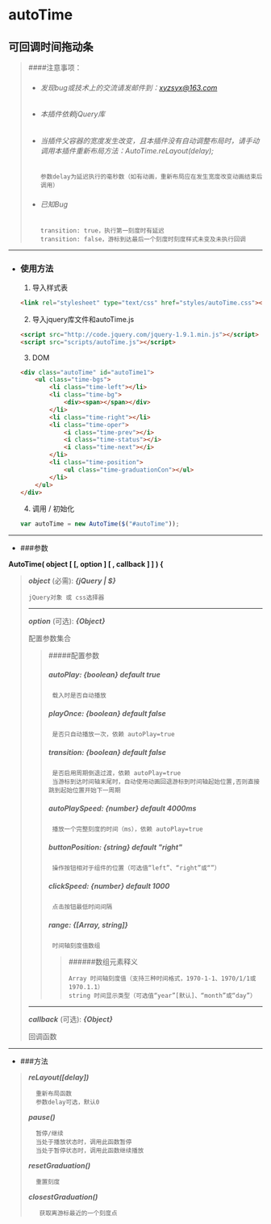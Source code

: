 autoTime
=
 可回调时间拖动条
-

> ####注意事项：
>
>* ###### 发现bug或技术上的交流请发邮件到：xyzsyx@163.com
>
>* ###### 本插件依赖jQuery库
>
>* ###### 当插件父容器的宽度发生改变，且本插件没有自动调整布局时，请手动调用本插件重新布局方法：AutoTime.reLayout(delay);
>
>       参数delay为延迟执行的毫秒数（如有动画，重新布局应在发生宽度改变动画结束后调用）
>       
>* ###### 已知Bug
>
>       transition: true，执行第一刻度时有延迟
>       transition: false，游标到达最后一个刻度时刻度样式未变及未执行回调

-----
- ### 使用方法

    1. 导入样式表
    ```html
    <link rel="stylesheet" type="text/css" href="styles/autoTime.css"></link>
    ```

    2. 导入jquery库文件和autoTime.js
    ```html
    <script src="http://code.jquery.com/jquery-1.9.1.min.js"></script>
    <script src="scripts/autoTime.js"></script>
    ```
     
    3. DOM
    ```html
    <div class="autoTime" id="autoTime1">
        <ul class="time-bgs">
            <li class="time-left"></li>
            <li class="time-bg">
                <div><span></span></div>
            </li>
            <li class="time-right"></li>
            <li class="time-oper">
                <i class="time-prev"></i>
                <i class="time-status"></i>
                <i class="time-next"></i>
            </li>
            <li class="time-position">
                <ul class="time-graduationCon"></ul>
            </li>
        </ul>
    </div>
    ```
    
    4. 调用 / 初始化
	```javascript
    var autoTime = new AutoTime($("#autoTime"));
	```
	
---
* ###参数

**AutoTime( object [ [, option ] [ , callback ] ] ) {**



>**_object_** (必需): **_{jQuery | $}_**
>
>     jQuery对象 或 css选择器
>    
>---
>
>**_option_** (可选): **_{Object}_**
>
>    配置参数集合
>
>>#####配置参数
>>##### **_autoPlay_**: *{boolean}* default true
>>
>>      载入时是否自动播放
>>
>>##### **_playOnce_**: *{boolean}* default false
>>      是否只自动播放一次，依赖 autoPlay=true
>>
>>##### **_transition_**: *{boolean}* default false
>>      是否启用周期倒退过渡，依赖 autoPlay=true
>>      当游标到达时间轴末尾时，自动使用动画回退游标到时间轴起始位置,否则直接跳到起始位置开始下一周期
>>
>>##### **_autoPlaySpeed_**: *{number}* default 4000ms
>>      播放一个完整刻度的时间（ms），依赖 autoPlay=true
>>
>>##### **_buttonPosition_**: *{string}* default "right"
>>      操作按钮相对于组件的位置（可选值“left”、“right”或“”）
>>
>>##### **_clickSpeed_**: *{number}* default 1000
>>      点击按钮最低时间间隔
>>
>>##### **_range_**: *{[Array, string]}*
>>      时间轴刻度值数组
>>>
>>>######数组元素释义
>>>    
>>>     Array 时间轴刻度值（支持三种时间格式，1970-1-1、1970/1/1或1970.1.1）
>>>     string 时间显示类型（可选值“year”[默认]、“month”或“day”）
>
>
>---
>
>**_callback_** (可选): **_{Object}_**
>
>    回调函数

---
* ###方法

>**_reLayout([delay])_**
>
>       重新布局函数
>       参数delay可选，默认0
>
>**_pause()_**
>
>       暂停/继续
>       当处于播放状态时，调用此函数暂停
>       当处于暂停状态时，调用此函数继续播放
>
>**_resetGraduation()_**
>
>       重置刻度
>
>**_closestGraduation()_**
>
>        获取离游标最近的一个刻度点
